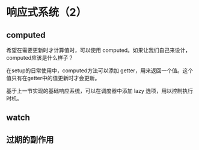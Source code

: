 # 响应式系统（2）

## computed

希望在需要更新时才计算值时，可以使用 computed。如果让我们自己来设计，computed应该是什么样子？

在setup的日常使用中，computed方法可以添加 getter，用来返回一个值。这个值只有在getter中的值更新时才会更新。


基于上一节实现的基础响应系统，可以在调度器中添加 lazy 选项，用以控制执行时机。


## watch

## 过期的副作用